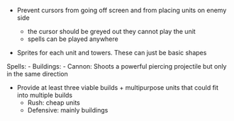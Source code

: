 
- Prevent cursors from going off screen and from placing units on enemy side
	- the cursor should be greyed out they cannot play the unit
	- spells can be played anywhere

- Sprites for each unit and towers. These can just be basic shapes

Spells:
    - 
Buildings:
    - Cannon: Shoots a powerful piercing projectile but only in the same direction

- Provide at least three viable builds + multipurpose units that could fit into multiple builds
    - Rush: cheap units
    - Defensive: mainly buildings 
    
